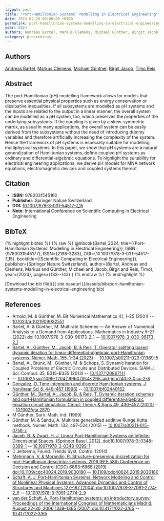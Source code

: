 ```yaml
---
layout: post
title: "Port-Hamiltonian Systems’ Modelling in Electrical Engineering"
date: 2024-02-29 00:00:00 +0100
permalink: port-hamiltonian-systems-modelling-in-electrical-engineering
year: 2024
authors: Andreas Bartel, Markus Clemens, Michael Günther, Birgit Jacob, Timo Reis
category: proceedings
---
```

 
## Authors
[Andreas Bartel](authors/andreas-bartel), [Markus Clemens](authors/markus-clemens), [Michael Günther](authors/michael-gunther), [Birgit Jacob](authors/birgit-jacob), [Timo Reis](authors/timo-reis)
 
## Abstract
The port-Hamiltonian (pH) modelling framework allows for models that preserve essential physical properties such as energy conservation or dissipative inequalities. If all subsystems are modelled as pH systems and the inputs are related to the output in a linear manner, the overall system can be modelled as a pH system, too, which preserves the properties of the underlying subsystems. If the coupling is given by a skew-symmetric matrix, as usual in many applications, the overall system can be easily derived from the subsystems without the need of introducing dummy variables and therefore artificially increasing the complexity of the system. Hence the framework of pH systems is especially suitable for modelling multiphysical systems. In this paper, we show that pH systems are a natural generalization of Hamiltonian systems, define coupled pH systems as ordinary and differential-algebraic equations. To highlight the suitability for electrical engineering applications, we derive pH models for MNA network equations, electromagnetic devices and coupled systems thereof.
 
## Citation
- **ISBN:** 9783031545160
- **Publisher:** Springer Nature Switzerland
- **DOI:** [10.1007/978-3-031-54517-7_15](https://doi.org/10.1007/978-3-031-54517-7_15)
- **Note:** International Conference on Scientific Computing in Electrical Engineering
 
## BibTeX
{% highlight bibtex %}
{% raw %}
@inbook{Bartel_2024,
  title={{Port-Hamiltonian Systems’ Modelling in Electrical Engineering}},
  ISBN={9783031545177},
  ISSN={2198-3283},
  DOI={10.1007/978-3-031-54517-7_15},
  booktitle={{Scientific Computing in Electrical Engineering}},
  publisher={Springer Nature Switzerland},
  author={Bartel, Andreas and Clemens, Markus and Günther, Michael and Jacob, Birgit and Reis, Timo},
  year={2024},
  pages={133--143}
}
{% endraw %}
{% endhighlight %}
 
[Download the bib file]({{ site.baseurl }}/assets/bib/port-hamiltonian-systems-modelling-in-electrical-engineering.bib)
 
## References
- Arnold, M. & Günther, M. Bit Numerical Mathematics 41, 1–25 (2001) -- [10.1023/a:1021909032551](https://doi.org/10.1023/a:1021909032551)
- Bartel, A. & Günther, M. Multirate Schemes — An Answer of Numerical Analysis to a Demand from Applications. Mathematics in Industry 5–27 (2022) doi:10.1007/978-3-030-96173-2_1 -- [10.1007/978-3-030-96173-2_1](https://doi.org/10.1007/978-3-030-96173-2_1)
- [Bartel, A., Günther, M., Jacob, B. & Reis, T. Operator splitting based dynamic iteration for linear differential-algebraic port-Hamiltonian systems. Numer. Math. 155, 1–34 (2023)](operator-splitting-based-dynamic-iteration-for-linear-differential-algebraic-port-hamiltonian-systems) -- [10.1007/s00211-023-01369-5](https://doi.org/10.1007/s00211-023-01369-5)
- Bartel, A., Brunk, M., Günther, M. & Schöps, S. Dynamic Iteration for Coupled Problems of  Electric Circuits and Distributed Devices. SIAM J. Sci. Comput. 35, B315–B335 (2013) -- [10.1137/120867111](https://doi.org/10.1137/120867111)
-  -- [10.1002/(sici)1099-1204(199607)9:4<295::aid-jnm240>3.0.co;2-8](https://doi.org/10.1002/(sici)1099-1204(199607)9:4<295::aid-jnm240>3.0.co;2-8)
- [Gonzalez, O. Time integration and discrete Hamiltonian systems. J Nonlinear Sci 6, 449–467 (1996)](time-integration-and-discrete-hamiltonian-systems) -- [10.1007/bf02440162](https://doi.org/10.1007/bf02440162)
- [Günther, M., Bartel, A., Jacob, B. & Reis, T. Dynamic iteration schemes and port‐Hamiltonian formulation in coupled differential‐algebraic equation circuit simulation. Circuit Theory &amp; Apps 49, 430–452 (2020)](dynamic-iteration-schemes-and-port-hamiltonian-formulation-in-coupled-differential-algebraic-equation-circuit-simulation) -- [10.1002/cta.2870](https://doi.org/10.1002/cta.2870)
- M Günther, Surv. Math. Ind. (1999)
- Günther, M. & Sandu, A. Multirate generalized additive Runge Kutta methods. Numer. Math. 133, 497–524 (2015) -- [10.1007/s00211-015-0756-z](https://doi.org/10.1007/s00211-015-0756-z)
- [Jacob, B. & Zwart, H. J. Linear Port-Hamiltonian Systems on Infinite-Dimensional Spaces. (Springer Basel, 2012). doi:10.1007/978-3-0348-0399-1](linear-port-hamiltonian-systems-on-infinite-dimensional-spaces) -- [10.1007/978-3-0348-0399-1](https://doi.org/10.1007/978-3-0348-0399-1)
- D Jeltsema, Found. Trends Syst. Control (2014)
- [Mehrmann, V. & Morandin, R. Structure-preserving discretization for port-Hamiltonian descriptor systems. 2019 IEEE 58th Conference on Decision and Control (CDC) 6863–6868 (2019) doi:10.1109/cdc40024.2019.9030180](structure-preserving-discretization-for-port-hamiltonian-descriptor-systems) -- [10.1109/cdc40024.2019.9030180](https://doi.org/10.1109/cdc40024.2019.9030180)
- [Schaft, A. J. Port-Hamiltonian Systems: Network Modeling and Control of Nonlinear Physical Systems. Advanced Dynamics and Control of Structures and Machines 127–167 (2004) doi:10.1007/978-3-7091-2774-2_9](port-hamiltonian-systems-network-modeling-and-control-of-nonlinear-physical-systems) -- [10.1007/978-3-7091-2774-2_9](https://doi.org/10.1007/978-3-7091-2774-2_9)
- [van der Schaft, A. Port-Hamiltonian systems: an introductory survey. Proceedings of the International Congress of Mathematicians Madrid, August 22–30, 2006 1339–1365 (2007) doi:10.4171/022-3/65](port-hamiltonian-systems-an-introductory-survey) -- [10.4171/022-3/65](https://doi.org/10.4171/022-3/65)

